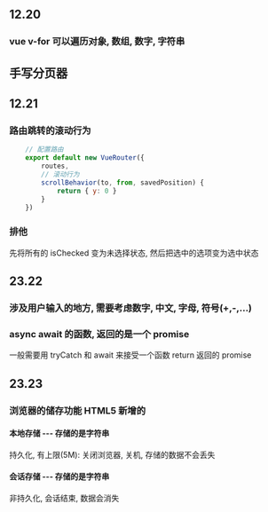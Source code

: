 ## 12.20

### vue v-for 可以遍历对象, 数组, 数字, 字符串

## 手写分页器

## 12.21

### 路由跳转的滚动行为

```javaScript
    // 配置路由
    export default new VueRouter({
        routes,
        // 滚动行为
        scrollBehavior(to, from, savedPosition) {
            return { y: 0 }
        }
    })
```

### 排他

先将所有的 isChecked 变为未选择状态, 然后把选中的选项变为选中状态

## 23.22

### 涉及用户输入的地方, 需要考虑数字, 中文, 字母, 符号(+,-,...)

### async await 的函数, 返回的是一个 promise

一般需要用 tryCatch 和 await 来接受一个函数 return 返回的 promise

## 23.23

### 浏览器的储存功能 HTML5 新增的

#### 本地存储 --- 存储的是字符串

持久化, 有上限(5M): 关闭浏览器, 关机, 存储的数据不会丢失

#### 会话存储 --- 存储的是字符串

非持久化, 会话结束, 数据会消失
